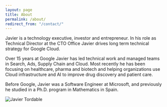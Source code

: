```yaml
---
layout: page
title: About
permalink: /about/
redirect_from: "/contact/"
---
```



Javier is a technology executive, investor and entrepreneur. In his role as Technical Director at the CTO Office Javier drives long term technical strategy for Google Cloud. 

Over 15 years at Google Javier has led technical work and managed teams in Search, Ads, Supply Chain and Cloud. Most recently he has been focusing on healthcare, pharma and biotech and helping organizations use Cloud infrastructure and AI to improve drug discovery and patient care.

Before Google, Javier was a Software Engineer at Microsoft, and previously he studied in a Ph.D. program in Mathematics in Spain.


![Javier Tordable](/images/javier_tordable_s.jpg)


